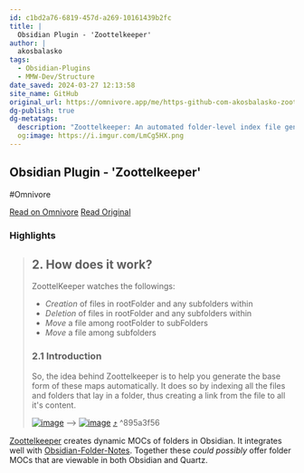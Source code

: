 ```yaml
---
id: c1bd2a76-6819-457d-a269-10161439b2fc
title: |
  Obsidian Plugin - 'Zoottelkeeper'
author: |
  akosbalasko
tags:
  - Obsidian-Plugins
  - MMW-Dev/Structure
date_saved: 2024-03-27 12:13:58
site_name: GitHub
original_url: https://omnivore.app/me/https-github-com-akosbalasko-zoottelkeeper-obsidian-plugin-blob--18e7d0aaacb
dg-publish: true
dg-metatags:
  description: "Zoottelkeeper: An automated folder-level index file generator and maintainer for Obsidian."
  og:image: https://i.imgur.com/LmCg5HX.png
---
```


## Obsidian Plugin - 'Zoottelkeeper'
#Omnivore

[Read on Omnivore](https://omnivore.app/me/https-github-com-akosbalasko-zoottelkeeper-obsidian-plugin-blob--18e7d0aaacb)
[Read Original](https://github.com/akosbalasko/zoottelkeeper-obsidian-plugin/blob/master/README.md)

### Highlights

> ## 2\. How does it work?
> 
> [](#2-how-does-it-work)
> 
> ZoottelKeeper watches the followings:
> 
> * _Creation_ of files in rootFolder and any subfolders within
> * _Deletion_ of files in rootFolder and any subfolders within
> * _Move_ a file among rootFolder to subFolders
> * _Move_ a file among subfolders
> 
> ### 2.1 Introduction
> 
> [](#21-introduction)
> 
> So, the idea behind Zoottelkeeper is to help you generate the base form of these maps automatically. It does so by indexing all the files and folders that lay in a folder, thus creating a link from the file to all it's content.
> 
> [![image](https://proxy-prod.omnivore-image-cache.app/0x0,sx0ylfkGRdVlFKW2z3n5Krv13Z0Qp9r1It-eK22EOF3g/https://user-images.githubusercontent.com/46029522/126865703-c3a3d12f-a88f-42d1-806a-415d9e1afa53.png)](https://user-images.githubusercontent.com/46029522/126865703-c3a3d12f-a88f-42d1-806a-415d9e1afa53.png) \--> [![image](https://proxy-prod.omnivore-image-cache.app/0x0,syrHuiHxbEfWmu-cEPnl0rCtCBW6spzuiBIq33iBhSrA/https://user-images.githubusercontent.com/46029522/126865758-883888d3-8cf1-496a-aa04-58ae6a4c69a6.png)](https://user-images.githubusercontent.com/46029522/126865758-883888d3-8cf1-496a-aa04-58ae6a4c69a6.png) [⤴️](https://omnivore.app/me/https-github-com-akosbalasko-zoottelkeeper-obsidian-plugin-blob--18e7d0aaacb#895a3f56-14ee-49b4-b3aa-b3856f4cb4a0)  ^895a3f56

[Zoottelkeeper](https://github.com/akosbalasko/zoottelkeeper-obsidian-plugin/tree/master) creates dynamic MOCs of folders in Obsidian. It integrates well with [Obsidian-Folder-Notes](https://github.com/LostPaul/obsidian-folder-notes). Together these _could possibly_ offer folder MOCs that are viewable in both Obsidian and Quartz.


